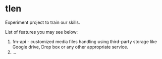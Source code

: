 # tlen

Experiment project to train our skills. 

List of features you may see below:

1. fm-api - customized media files handling using third-party storage like Google drive, Drop box or any other appropriate service.
2. ...
